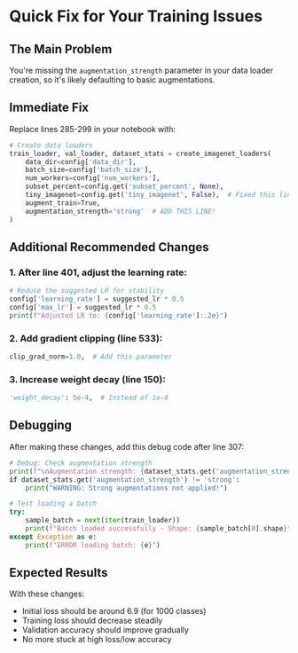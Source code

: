 # Quick Fix for Your Training Issues

## The Main Problem
You're missing the `augmentation_strength` parameter in your data loader creation, so it's likely defaulting to basic augmentations.

## Immediate Fix

Replace lines 285-299 in your notebook with:

```python
# Create data loaders
train_loader, val_loader, dataset_stats = create_imagenet_loaders(
    data_dir=config['data_dir'],
    batch_size=config['batch_size'],
    num_workers=config['num_workers'],
    subset_percent=config.get('subset_percent', None),
    tiny_imagenet=config.get('tiny_imagenet', False),  # Fixed this line
    augment_train=True,
    augmentation_strength='strong'  # ADD THIS LINE!
)
```

## Additional Recommended Changes

### 1. After line 401, adjust the learning rate:
```python
# Reduce the suggested LR for stability
config['learning_rate'] = suggested_lr * 0.5
config['max_lr'] = suggested_lr * 0.5
print(f"Adjusted LR to: {config['learning_rate']:.2e}")
```

### 2. Add gradient clipping (line 533):
```python
clip_grad_norm=1.0,  # Add this parameter
```

### 3. Increase weight decay (line 150):
```python
'weight_decay': 5e-4,  # Instead of 1e-4
```

## Debugging
After making these changes, add this debug code after line 307:

```python
# Debug: Check augmentation strength
print(f"\nAugmentation strength: {dataset_stats.get('augmentation_strength', 'NOT SET')}")
if dataset_stats.get('augmentation_strength') != 'strong':
    print("WARNING: Strong augmentations not applied!")

# Test loading a batch
try:
    sample_batch = next(iter(train_loader))
    print(f"Batch loaded successfully - Shape: {sample_batch[0].shape}")
except Exception as e:
    print(f"ERROR loading batch: {e}")
```

## Expected Results
With these changes:
- Initial loss should be around 6.9 (for 1000 classes)
- Training loss should decrease steadily
- Validation accuracy should improve gradually
- No more stuck at high loss/low accuracy
